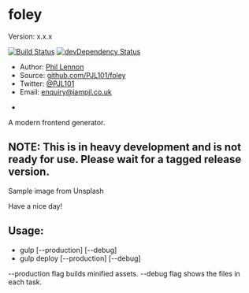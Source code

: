 # foley
Version: x.x.x

[![Build Status](https://travis-ci.org/PJL101/foley.svg?branch=master)](https://travis-ci.org/PJL101/foley)
[![devDependency Status](https://david-dm.org/PJL101/foley/dev-status.svg)](https://david-dm.org/PJL101/foley#info=devDependencies)

* Author: [Phil Lennon](http://iampjl.co.uk)
* Source: [github.com/PJL101/foley](http://github.com/PJL101/foley)
* Twitter: [@PJL101](http://twitter.com/pjl101)
* Email: [enquiry@iampjl.co.uk](mailto:enquiry@iampjl.co.uk)

-

A modern frontend generator.

## NOTE: This is in heavy development and is not ready for use. Please wait for a tagged release version.

Sample image from Unsplash

Have a nice day!

## Usage:

* gulp [--production] [--debug]
* gulp deploy [--production] [--debug]

--production flag builds minified assets. --debug flag shows the files in each task.
